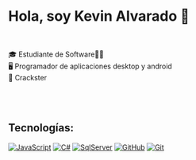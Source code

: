 # Hola, soy Kevin Alvarado 👋

</br>

🎓 Estudiante de Software👨‍🎓</br>
🖥️ Programador de aplicaciones desktop y android</br>
🏐 Crackster </br>
</br>
</br>
</br>

## Tecnologías:

[![JavaScript](https://img.shields.io/badge/Kotlin-009848?style=for-the-badge&logo=kotlin&logoColor=white&labelColor=101010)]()
[![C#](https://img.shields.io/badge/Swift-FA7343?style=for-the-badge&logo=swift&logoColor=white&labelColor=101010)]()
[![SqlServer](https://img.shields.io/badge/Dart-0175C2?style=for-the-badge&logo=Dart&logoColor=white&labelColor=101010)]()
[![GitHub](https://img.shields.io/badge/Flutter-02569B?style=for-the-badge&logo=Flutter&logoColor=white&labelColor=101010)]()
[![Git](https://img.shields.io/badge/Java-B32629?style=for-the-badge&logo=ImageJ&logoColor=white&labelColor=101010)]()
